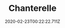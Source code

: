---
templateKey: blog-post
featuredpost: false
date: 2020-02-23T00:22:22.711Z
title: Chanterelle
description: A tasty mushroom with a fruity smell and slightly peppery flavor.
type: forage
sellPrice: 160
energy: 75
health: 33
featuredimage: /img/Chanterelle.png
tags:
  - fall
  - forageable
  - Life Elixir
---